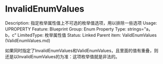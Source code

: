 # InvalidEnumValues

Description: 指定枚举属性值上不可选的枚举值选项，用以排除一些选项
Usage: UPROPERTY
Feature: Blueprint
Group: Enum Property
Type: strings="a，b，c"
LimitedType: 枚举属性值
Status: Linked
Parent item: ValidEnumValues (ValidEnumValues.md)

如果同时指定了InvalidEnumValues和ValidEnumValues，且里面的值有重叠，则还是以InvalidEnumValues的为准：这项枚举值就是非法的。
